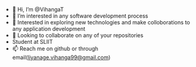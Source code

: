 - 👋 Hi, I’m @VihangaT
- 👀 I’m interested in any software development process
- 🌱 Interested in exploring new technologies and make colloborations to any application development
- 💞️ Looking to collaborate on any of your repositories
- Student at SLIIT
- 📫 Reach me on github or through email(liyanage.vihanga99@gmail.com)

<!---
VihangaT/VihangaT is a ✨ special ✨ repository because its `README.md` (this file) appears on your GitHub profile.
You can click the Preview link to take a look at your changes.
--->
